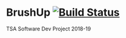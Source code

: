 # BrushUp [![Build Status](http://65.190.131.62:8080/buildStatus/icon?job=SoftwareDev-2019/bleeding)](http://65.190.131.62:8080/job/SoftwareDev-2019/job/bleeding/)
TSA Software Dev Project 2018-19
